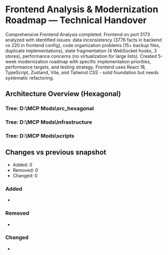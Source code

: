 # Frontend Analysis & Modernization Roadmap — Technical Handover

Comprehensive Frontend Analysis completed. Frontend on port 5173 analyzed with identified issues: data inconsistency (3776 facts in backend vs 220 in frontend config), code organization problems (15+ backup files, duplicate implementations), state fragmentation (4 WebSocket hooks, 3 stores), performance concerns (no virtualization for large lists). Created 5-week modernization roadmap with specific implementation priorities, performance targets, and testing strategy. Frontend uses React 18, TypeScript, Zustand, Vite, and Tailwind CSS - solid foundation but needs systematic refactoring.

## Architecture Overview (Hexagonal)

### Tree: D:\MCP Mods\src_hexagonal

### Tree: D:\MCP Mods\infrastructure

### Tree: D:\MCP Mods\scripts

## Changes vs previous snapshot
- Added: 0
- Removed: 0
- Changed: 0

### Added
- <none>

### Removed
- <none>

### Changed
- <none>